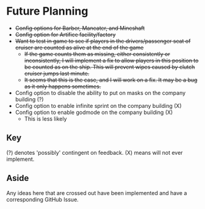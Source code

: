 # Future Planning
- ~~Config options for Barber, Maneater, and Mineshaft~~
- ~~Config option for Artifice facility/factory~~
- ~~Want to test in game to see if players in the drivers/passenger seat of cruiser are counted as alive at the end of the game~~
    - ~~If the game counts them as missing, either consistently or inconsistently, I will implement a fix to allow players in this position to be counted as on the ship. This will prevent wipes caused by clutch cruiser jumps last minute.~~
    - ~~It seems that this is the case, and I will work on a fix. It may be a bug as it only happens sometimes.~~
- Config option to disable the ability to put on masks on the company building (?)
- Config option to enable infinite sprint on the company building (X)
- Config option to enable godmode on the company building (X)
    - This is less likely

## Key
(?) denotes 'possibly' contingent on feedback. (X) means will not ever implement.

## Aside
Any ideas here that are crossed out have been implemented and have a corresponding GitHub Issue. 